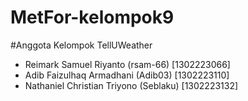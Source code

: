 # MetFor-kelompok9
#Anggota Kelompok TellUWeather
- Reimark Samuel Riyanto (rsam-66) [1302223066]
- Adib Faizulhaq Armadhani (Adib03) [1302223110]
- Nathaniel Christian Triyono (Seblaku) [1302223132]
